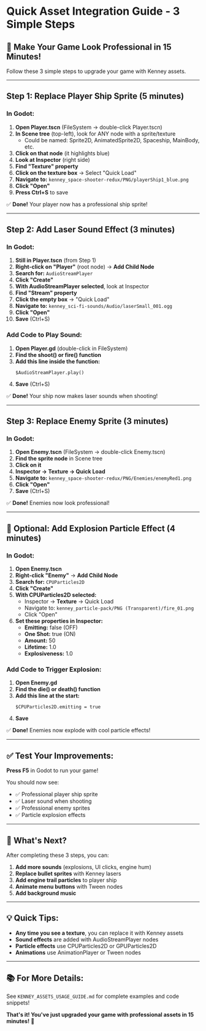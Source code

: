 # Quick Asset Integration Guide - 3 Simple Steps

## 🚀 Make Your Game Look Professional in 15 Minutes!

Follow these 3 simple steps to upgrade your game with Kenney assets.

---

## Step 1: Replace Player Ship Sprite (5 minutes)

### In Godot:
1. **Open Player.tscn** (FileSystem → double-click Player.tscn)
2. **In Scene tree** (top-left), look for ANY node with a sprite/texture
   - Could be named: Sprite2D, AnimatedSprite2D, Spaceship, MainBody, etc.
3. **Click on that node** (it highlights blue)
4. **Look at Inspector** (right side)
5. **Find "Texture" property**
6. **Click on the texture box** → Select "Quick Load"
7. **Navigate to:** `kenney_space-shooter-redux/PNG/playerShip1_blue.png`
8. **Click "Open"**
9. **Press Ctrl+S** to save

✅ **Done!** Your player now has a professional ship sprite!

---

## Step 2: Add Laser Sound Effect (3 minutes)

### In Godot:
1. **Still in Player.tscn** (from Step 1)
2. **Right-click on "Player"** (root node) → **Add Child Node**
3. **Search for:** `AudioStreamPlayer`
4. **Click "Create"**
5. **With AudioStreamPlayer selected**, look at Inspector
6. **Find "Stream" property**
7. **Click the empty box** → "Quick Load"
8. **Navigate to:** `kenney_sci-fi-sounds/Audio/laserSmall_001.ogg`
9. **Click "Open"**
10. **Save** (Ctrl+S)

### Add Code to Play Sound:
1. **Open Player.gd** (double-click in FileSystem)
2. **Find the shoot() or fire() function**
3. **Add this line inside the function:**
   ```gdscript
   $AudioStreamPlayer.play()
   ```
4. **Save** (Ctrl+S)

✅ **Done!** Your ship now makes laser sounds when shooting!

---

## Step 3: Replace Enemy Sprite (3 minutes)

### In Godot:
1. **Open Enemy.tscn** (FileSystem → double-click Enemy.tscn)
2. **Find the sprite node** in Scene tree
3. **Click on it**
4. **Inspector → Texture → Quick Load**
5. **Navigate to:** `kenney_space-shooter-redux/PNG/Enemies/enemyRed1.png`
6. **Click "Open"**
7. **Save** (Ctrl+S)

✅ **Done!** Enemies now look professional!

---

## 🎨 Optional: Add Explosion Particle Effect (4 minutes)

### In Godot:
1. **Open Enemy.tscn**
2. **Right-click "Enemy"** → **Add Child Node**
3. **Search for:** `CPUParticles2D`
4. **Click "Create"**
5. **With CPUParticles2D selected:**
   - Inspector → **Texture** → Quick Load
   - Navigate to: `kenney_particle-pack/PNG (Transparent)/fire_01.png`
   - Click "Open"
6. **Set these properties in Inspector:**
   - **Emitting:** false (OFF)
   - **One Shot:** true (ON)
   - **Amount:** 50
   - **Lifetime:** 1.0
   - **Explosiveness:** 1.0

### Add Code to Trigger Explosion:
1. **Open Enemy.gd**
2. **Find the die() or death() function**
3. **Add this line at the start:**
   ```gdscript
   $CPUParticles2D.emitting = true
   ```
4. **Save**

✅ **Done!** Enemies now explode with cool particle effects!

---

## ✅ Test Your Improvements:

**Press F5** in Godot to run your game!

You should now see:
- ✅ Professional player ship sprite
- ✅ Laser sound when shooting
- ✅ Professional enemy sprites  
- ✅ Particle explosion effects

---

## 🚀 What's Next?

After completing these 3 steps, you can:
1. **Add more sounds** (explosions, UI clicks, engine hum)
2. **Replace bullet sprites** with Kenney lasers
3. **Add engine trail particles** to player ship
4. **Animate menu buttons** with Tween nodes
5. **Add background music**

---

## 💡 Quick Tips:

- **Any time you see a texture**, you can replace it with Kenney assets
- **Sound effects** are added with AudioStreamPlayer nodes
- **Particle effects** use CPUParticles2D or GPUParticles2D
- **Animations** use AnimationPlayer or Tween nodes

---

## 📚 For More Details:

See `KENNEY_ASSETS_USAGE_GUIDE.md` for complete examples and code snippets!

**That's it! You've just upgraded your game with professional assets in 15 minutes!** 🎉
